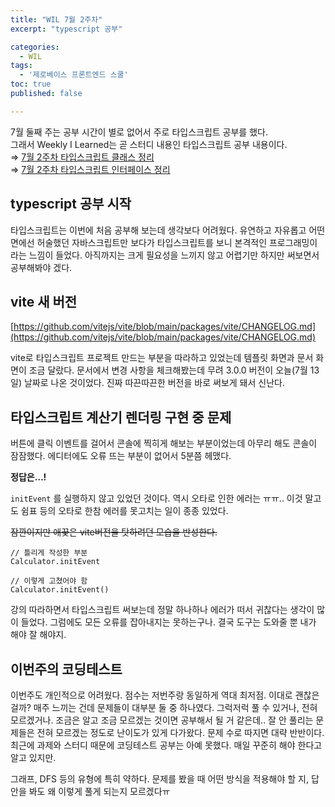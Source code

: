 ```yaml
---
title: "WIL 7월 2주차"
excerpt: "typescript 공부"

categories:
  - WIL
tags:
  - '제로베이스 프론트엔드 스쿨'
toc: true
published: false

---
```


7월 둘째 주는 공부 시간이 별로 없어서 주로 타입스크립트 공부를 했다.  
그래서 Weekly I Learned는 곧 스터디 내용인 타입스크립트 공부 내용이다.  
⇒ <a href="/typescript/typescript-basic-2/" target="_blank">7월 2주차 타입스크립트 클래스 정리</a>  
⇒ <a href="/typescript/typescript-basic-3/" target="_blank">7월 2주차 타입스크립트 인터페이스 정리</a>

## typescript 공부 시작
타입스크립트는 이번에 처음 공부해 보는데 생각보다 어려웠다. 유연하고 자유롭고 어떤 면에선 허술했던 자바스크립트만 보다가 타입스크립트를 보니 본격적인 프로그래밍이라는 느낌이 들었다. 아직까지는 크게 필요성을 느끼지 않고 어렵기만 하지만 써보면서 공부해봐야 겠다.

## vite 새 버전

[https://github.com/vitejs/vite/blob/main/packages/vite/CHANGELOG.md](https://github.com/vitejs/vite/blob/main/packages/vite/CHANGELOG.md)

vite로 타입스크립트 프로젝트 만드는 부분을 따라하고 있었는데 템플릿 화면과 문서 화면이 조금 달랐다. 문서에서 변경 사항을 체크해봤는데 무려 3.0.0 버전이 오늘(7월 13일) 날짜로 나온 것이었다. 진짜 따끈따끈한 버전을 바로 써보게 돼서 신난다. 


## 타입스크립트 계산기 렌더링 구현 중 문제

버튼에 클릭 이벤트를 걸어서 콘솔에 찍히게 해보는 부분이었는데 아무리 해도 콘솔이 잠잠했다. 에디터에도 오류 뜨는 부분이 없어서 5분쯤 헤맸다. 

**정답은…!** 

`initEvent` 를 실행하지 않고 있었던 것이다. 역시 오타로 인한 에러는 ㅠㅠ.. 이것 말고도 쉼표 등의 오타로 한참 에러를 못고치는 일이 종종 있었다. 

~~잠깐이지만 애꿎은 vite버전을 탓하려던 모습을 반성한다.~~ 

```tsx
// 틀리게 작성한 부분
Calculator.initEvent

// 이렇게 고쳤어야 함
Calculator.initEvent()
```

강의 따라하면서 타입스크립트 써보는데 정말 하나하나 에러가 떠서 귀찮다는 생각이 많이 들었다. 그럼에도 모든 오류를 잡아내지는 못하는구나. 결국 도구는 도와줄 뿐 내가 해야 잘 해야지.  


## 이번주의 코딩테스트

이번주도 개인적으로 어려웠다. 점수는 저번주랑 동일하게 역대 최저점. 이대로 괜찮은 걸까? 매주 느끼는 건데 문제들이 대부분 둘 중 하나였다. 그럭저럭 풀 수 있거나, 전혀 모르겠거나. 조금은 알고 조금 모르겠는 것이면 공부해서 될 거 같은데.. 잘 안 풀리는 문제들은 전혀 모르겠는 정도로 난이도가 있게 다가왔다. 문제 수로 따지면 대략 반반이다. 최근에 과제와 스터디 때문에 코딩테스트 공부는 아예 못했다. 매일 꾸준히 해야 한다고 알고 있지만.  

그래프, DFS 등의 유형에 특히 약하다. 문제를 봤을 때 어떤 방식을 적용해야 할 지, 답안을 봐도 왜 이렇게 풀게 되는지 모르겠다ㅠ



